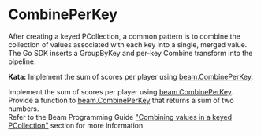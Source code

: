 <!--
  ~  Licensed to the Apache Software Foundation (ASF) under one
  ~  or more contributor license agreements.  See the NOTICE file
  ~  distributed with this work for additional information
  ~  regarding copyright ownership.  The ASF licenses this file
  ~  to you under the Apache License, Version 2.0 (the
  ~  "License"); you may not use this file except in compliance
  ~  with the License.  You may obtain a copy of the License at
  ~
  ~      http://www.apache.org/licenses/LICENSE-2.0
  ~
  ~  Unless required by applicable law or agreed to in writing, software
  ~  distributed under the License is distributed on an "AS IS" BASIS,
  ~  WITHOUT WARRANTIES OR CONDITIONS OF ANY KIND, either express or implied.
  ~  See the License for the specific language governing permissions and
  ~  limitations under the License.
  -->

# CombinePerKey

After creating a keyed PCollection, a common pattern  is to combine the collection of values associated with
each key into a single, merged value. The Go SDK inserts a GroupByKey and per-key Combine transform into the pipeline.

**Kata:** Implement the sum of scores per player using
[beam.CombinePerKey](https://godoc.org/github.com/apache/beam/sdks/go/pkg/beam#CombinePerKey).

<div class="hint">
  Implement the sum of scores per player using
  <a href="https://godoc.org/github.com/apache/beam/sdks/go/pkg/beam#CombinePerKey">
    beam.CombinePerKey</a>.
</div>

<div class="hint">
  Provide a function to
  <a href="https://godoc.org/github.com/apache/beam/sdks/go/pkg/beam#CombinePerKey">
    beam.CombinePerKey</a>
    that returns a sum of two numbers.
</div>

<div class="hint">
  Refer to the Beam Programming Guide
  <a href="https://beam.apache.org/documentation/programming-guide/#combining-values-in-a-keyed-pcollection">
    "Combining values in a keyed PCollection"</a> section for more information.
</div>

